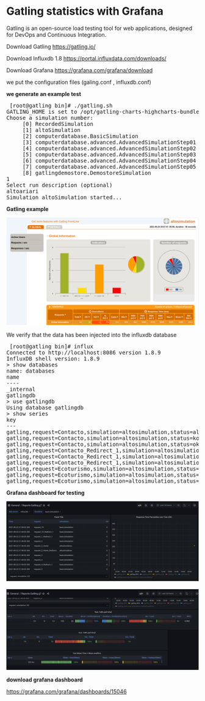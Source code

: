 # Gatling statistics with Grafana

Gatling is an open-source load testing tool for web applications, designed for DevOps and Continuous Integration. 

Download Gatling
https://gatling.io/

Download Influxdb 1.8
https://portal.influxdata.com/downloads/

Download Grafana
https://grafana.com/grafana/download

we put the configuration files (galing.conf , influxdb.conf) 

**we generate an example test** 

<pre> [root@gatling bin]# ./gatling.sh 
GATLING_HOME is set to /opt/gatling-charts-highcharts-bundle-3.6.1
Choose a simulation number:
     [0] RecordedSimulation
     [1] altoSimulation
     [2] computerdatabase.BasicSimulation
     [3] computerdatabase.advanced.AdvancedSimulationStep01
     [4] computerdatabase.advanced.AdvancedSimulationStep02
     [5] computerdatabase.advanced.AdvancedSimulationStep03
     [6] computerdatabase.advanced.AdvancedSimulationStep04
     [7] computerdatabase.advanced.AdvancedSimulationStep05
     [8] gatlingdemostore.DemostoreSimulation
1
Select run description (optional)
altoariari
Simulation altoSimulation started... </pre>

**Gatling example**

![Alt text](images/test.png?raw=true "gatling")

We verify that the data has been injected into the influxdb database

<pre> [root@gatling bin]# influx
Connected to http://localhost:8086 version 1.8.9
InfluxDB shell version: 1.8.9
> show databases 
name: databases
name
----
_internal
gatlingdb
> use gatlingdb
Using database gatlingdb
> show series
key
---
gatling,request=Contacto,simulation=altosimulation,status=all
gatling,request=Contacto,simulation=altosimulation,status=ko
gatling,request=Contacto,simulation=altosimulation,status=ok
gatling,request=Contacto_Redirect_1,simulation=altosimulation,status=all
gatling,request=Contacto_Redirect_1,simulation=altosimulation,status=ko
gatling,request=Contacto_Redirect_1,simulation=altosimulation,status=ok
gatling,request=Ecoturismo,simulation=altosimulation,status=all
gatling,request=Ecoturismo,simulation=altosimulation,status=ko
gatling,request=Ecoturismo,simulation=altosimulation,status=ok </pre>


**Grafana dashboard for testing**

![Alt text](images/gatlingdb1.png?raw=true "Dashboard1")

![Alt text](images/gatlingdb2.png?raw=true "Dashboard2")


**download grafana dashboard**

https://grafana.com/grafana/dashboards/15046
